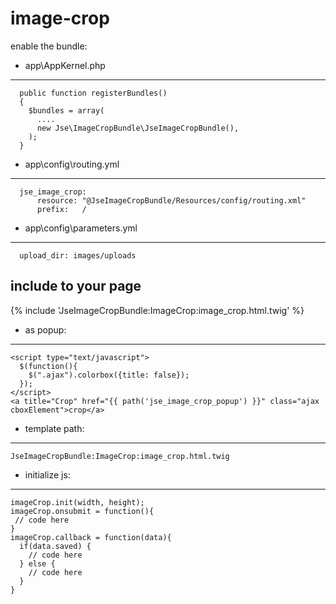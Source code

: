 # image-crop

enable the bundle:

  - app\AppKernel.php
  --------------
      public function registerBundles()
      {
        $bundles = array(
          ....
          new Jse\ImageCropBundle\JseImageCropBundle(),
        );
      }

  - app\config\routing.yml
  --------------
      jse_image_crop:
          resource: "@JseImageCropBundle/Resources/config/routing.xml"
          prefix:   /

  - app\config\parameters.yml
  --------------
      upload_dir: images/uploads


  include to your page
  --------------
   {% include 'JseImageCropBundle:ImageCrop:image_crop.html.twig' %}

  - as popup:
  --------------
    <script type="text/javascript">
      $(function(){
        $(".ajax").colorbox({title: false});
      });
    </script>
    <a title="Crop" href="{{ path('jse_image_crop_popup') }}" class="ajax cboxElement">crop</a>

  - template path:
  --------------
    JseImageCropBundle:ImageCrop:image_crop.html.twig

  - initialize js:
  --------------
    imageCrop.init(width, height);
    imageCrop.onsubmit = function(){
     // code here
    }
    imageCrop.callback = function(data){
      if(data.saved) {
        // code here
      } else {
        // code here
      }
    }
